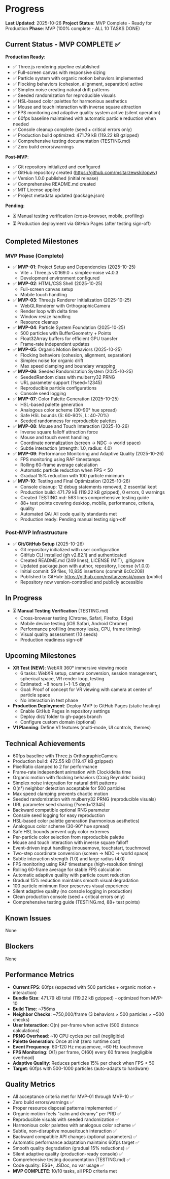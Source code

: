 # Progress

**Last Updated**: 2025-10-26
**Project Status**: MVP Complete - Ready for Production
**Phase**: MVP (100% complete - ALL 10 TASKS DONE)

## Current Status - MVP COMPLETE ✅

**Production Ready**:
- ✅ Three.js rendering pipeline established
- ✅ Full-screen canvas with responsive sizing
- ✅ Particle system with organic motion behaviors implemented
- ✅ Flocking behaviors (cohesion, alignment, separation) active
- ✅ Simplex noise creating natural drift patterns
- ✅ Seeded randomization for reproducible visuals
- ✅ HSL-based color palettes for harmonious aesthetics
- ✅ Mouse and touch interaction with inverse square attraction
- ✅ FPS monitoring and adaptive quality system active (silent operation)
- ✅ 60fps baseline maintained with automatic particle reduction when needed
- ✅ Console cleanup complete (seed + critical errors only)
- ✅ Production build optimized: 471.79 kB (119.22 kB gzipped)
- ✅ Comprehensive testing documentation (TESTING.md)
- ✅ Zero build errors/warnings

**Post-MVP**:
- ✅ Git repository initialized and configured
- ✅ GitHub repository created (https://github.com/msitarzewski/opwv)
- ✅ Version 1.0.0 published (initial release)
- ✅ Comprehensive README.md created
- ✅ MIT License applied
- ✅ Project metadata updated (package.json)

**Pending**:
- ⏳ Manual testing verification (cross-browser, mobile, profiling)
- ⏳ Production deployment via GitHub Pages (after testing sign-off)

## Completed Milestones

### MVP Phase (Complete)
- ✅ **MVP-01**: Project Setup and Dependencies (2025-10-25)
  - Vite + Three.js v0.169.0 + simplex-noise v4.0.3
  - Development environment configured
- ✅ **MVP-02**: HTML/CSS Shell (2025-10-25)
  - Full-screen canvas setup
  - Mobile touch handling
- ✅ **MVP-03**: Three.js Renderer Initialization (2025-10-25)
  - WebGLRenderer with OrthographicCamera
  - Render loop with delta time
  - Window resize handling
  - Resource cleanup
- ✅ **MVP-04**: Particle System Foundation (2025-10-25)
  - 500 particles with BufferGeometry + Points
  - Float32Array buffers for efficient GPU transfer
  - Frame-rate independent updates
- ✅ **MVP-05**: Organic Motion Behaviors (2025-10-25)
  - Flocking behaviors (cohesion, alignment, separation)
  - Simplex noise for organic drift
  - Max speed clamping and boundary wrapping
- ✅ **MVP-06**: Seeded Randomization System (2025-10-25)
  - SeededRandom class with mulberry32 PRNG
  - URL parameter support (?seed=12345)
  - Reproducible particle configurations
  - Console seed logging
- ✅ **MVP-07**: Color Palette Generation (2025-10-25)
  - HSL-based palette generation
  - Analogous color scheme (30-90° hue spread)
  - Safe HSL bounds (S: 60-90%, L: 40-70%)
  - Seeded randomness for reproducible palettes
- ✅ **MVP-08**: Mouse and Touch Interaction (2025-10-26)
  - Inverse square falloff attraction force
  - Mouse and touch event handling
  - Coordinate normalization (screen → NDC → world space)
  - Subtle interaction (strength: 1.0, radius: 4.0)
- ✅ **MVP-09**: Performance Monitoring and Adaptive Quality (2025-10-26)
  - FPS monitoring using RAF timestamps
  - Rolling 60-frame average calculation
  - Automatic particle reduction when FPS < 50
  - Gradual 15% reduction with 100 particle minimum
- ✅ **MVP-10**: Testing and Final Optimization (2025-10-26)
  - Console cleanup: 12 debug statements removed, 2 essential kept
  - Production build: 471.79 kB (119.22 kB gzipped), 0 errors, 0 warnings
  - Created TESTING.md: 563 lines comprehensive testing guide
  - 88+ test points covering desktop, mobile, performance, criteria, quality
  - Automated QA: All code quality standards met
  - Production ready: Pending manual testing sign-off

### Post-MVP Infrastructure
- ✅ **Git/GitHub Setup** (2025-10-26)
  - Git repository initialized with user configuration
  - GitHub CLI installed (gh v2.82.1) and authenticated
  - Created README.md (249 lines), LICENSE (MIT), .gitignore
  - Updated package.json with author, repository, license (v1.0.0)
  - Initial commit: 59 files, 10,835 insertions (commit 6c0c208)
  - Published to GitHub: https://github.com/msitarzewski/opwv (public)
  - Repository now version-controlled and publicly accessible

## In Progress
- ⏳ **Manual Testing Verification** (TESTING.md)
  - Cross-browser testing (Chrome, Safari, Firefox, Edge)
  - Mobile device testing (iOS Safari, Android Chrome)
  - Performance profiling (memory leaks, CPU, frame timing)
  - Visual quality assessment (10 seeds)
  - Production readiness sign-off

## Upcoming Milestones
- **XR Test (NEW)**: WebXR 360° immersive viewing mode
  - 6 tasks: WebXR setup, camera conversion, session management, spherical space, VR render loop, testing
  - Estimated: ~8 hours (~1-1.5 days)
  - Goal: Proof of concept for VR viewing with camera at center of particle space
  - No interaction in test phase
- **Production Deployment**: Deploy MVP to GitHub Pages (static hosting)
  - Enable GitHub Pages in repository settings
  - Deploy dist/ folder to gh-pages branch
  - Configure custom domain (optional)
- **V1 Planning**: Define V1 features (multi-mode, UI controls, themes)

## Technical Achievements
- 60fps baseline with Three.js OrthographicCamera
- Production build: 472.55 kB (119.47 kB gzipped)
- PixelRatio clamped to 2 for performance
- Frame-rate independent animation with Clock/delta time
- Organic motion with flocking behaviors (Craig Reynolds' boids)
- Simplex noise integration for natural drift patterns
- O(n²) neighbor detection acceptable for 500 particles
- Max speed clamping prevents chaotic motion
- Seeded randomization with mulberry32 PRNG (reproducible visuals)
- URL parameter seed sharing (?seed=12345)
- Backward compatible optional RNG parameter
- Console seed logging for easy reproduction
- HSL-based color palette generation (harmonious aesthetics)
- Analogous color scheme (30-90° hue spread)
- Safe HSL bounds prevent ugly color extremes
- Per-particle color selection from reproducible palette
- Mouse and touch interaction with inverse square falloff
- Event-driven input handling (mousemove, touchstart, touchmove)
- Two-step coordinate conversion (screen → NDC → world space)
- Subtle interaction strength (1.0) and large radius (4.0)
- FPS monitoring using RAF timestamps (high-resolution timing)
- Rolling 60-frame average for stable FPS calculation
- Automatic adaptive quality with particle count reduction
- Gradual 15% reduction maintains smooth visual degradation
- 100 particle minimum floor preserves visual experience
- Silent adaptive quality (no console logging in production)
- Clean production console (seed + critical errors only)
- Comprehensive testing guide (TESTING.md, 88+ test points)

## Known Issues
None

## Blockers
None

## Performance Metrics
- **Current FPS**: 60fps (expected with 500 particles + organic motion + interaction)
- **Bundle Size**: 471.79 kB total (119.22 kB gzipped) - optimized from MVP-10
- **Build Time**: ~756ms
- **Neighbor Checks**: ~750,000/frame (3 behaviors × 500 particles × ~500 checks)
- **User Interaction**: O(n) per-frame when active (500 distance calculations)
- **PRNG Overhead**: ~10 CPU cycles per call (negligible)
- **Palette Generation**: Once at init (zero runtime cost)
- **Event Frequency**: 60-120 Hz mousemove, ~60 Hz touchmove
- **FPS Monitoring**: O(1) per frame, O(60) every 60 frames (negligible overhead)
- **Adaptive Quality**: Reduces particles 15% per check when FPS < 50
- **Target**: 60fps with 500-1000 particles (auto-adapts to hardware)

## Quality Metrics
- All acceptance criteria met for MVP-01 through MVP-10 ✅
- Zero build errors/warnings ✅
- Proper resource disposal patterns implemented ✅
- Organic motion feels "calm and dreamy" per PRD ✅
- Reproducible visuals with seeded randomization ✅
- Harmonious color palettes with analogous color scheme ✅
- Subtle, non-disruptive mouse/touch interaction ✅
- Backward compatible API changes (optional parameters) ✅
- Automatic performance adaptation maintains 60fps target ✅
- Smooth quality degradation (gradual 15% reductions) ✅
- Silent adaptive quality (production-ready console) ✅
- Comprehensive testing documentation (TESTING.md) ✅
- Code quality: ES6+, JSDoc, no var usage ✅
- **MVP COMPLETE**: 10/10 tasks, all PRD criteria met
